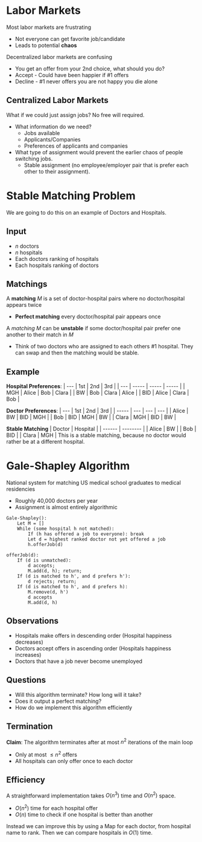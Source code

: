 # Labor Markets
Most labor markets are frustrating
- Not everyone can get favorite job/candidate
- Leads to potential **chaos**

Decentralized labor markets are confusing
- You get an offer from your 2nd choice, what should you do?
- Accept - Could have been happier if #1 offers
- Decline - #1 never offers you are not happy you die alone

## Centralized Labor Markets
What if we could just assign jobs? No free will required.
- What information do we need?
	- Jobs available
	- Applicants/Companies
	- Preferences of applicants and companies
- What type of assignment would prevent the earlier chaos of people switching jobs.
	- Stable assignment (no employee/employer pair that is prefer each other to their assignment).

# Stable Matching Problem
We are going to do this on an example of Doctors and Hospitals.

## Input
- $n$ doctors
- $n$ hospitals
- Each doctors ranking of hospitals
- Each hospitals ranking of doctors

## Matchings
A **matching** $M$ is a set of doctor-hospital pairs where no doctor/hospital appears twice
- **Perfect matching** every doctor/hospital pair appears once

A *matching* $M$ can be **unstable** if some doctor/hospital pair prefer one another to their match in $M$
- Think of two doctors who are assigned to each others #1 hospital. They can swap and then the matching would be stable.

## Example
**Hospital Preferences**:
| --- | 1st   | 2nd   | 3rd   |
| --- | ----- | ----- | ----- |
| MGH | Alice | Bob   | Clara |
| BW  | Bob   | Clara | Alice |
| BID | Alice | Clara | Bob   | 

**Doctor Preferences**:
| ---   | 1st | 2nd | 3rd |
| ----- | --- | --- | --- |
| Alice | BW  | BID | MGH |
| Bob   | BID | MGH | BW  |
| Clara | MGH | BID | BW    |

**Stable Matching**
| Doctor | Hospital |
| ------ | -------- |
| Alice  | BW       |
| Bob    | BID      |
| Clara  | MGH      | 
This is a stable matching, because no doctor would rather be at a different hospital.

# Gale-Shapley Algorithm
National system for matching US medical school graduates to medical residencies
- Roughly 40,000 doctors per year
- Assignment is almost entirely algorithmic

```
Gale-Shapley():
	Let M = []
	While (some hospital h not matched):
		If (h has offered a job to everyone): break
		Let d = highest ranked doctor not yet offered a job
		h.offerJob(d)

offerJob(d):
	If (d is unmatched):
		d accepts; 
		M.add(d, h); return;
	If (d is matched to h', and d prefers h'):
		d rejects; return;
	If (d is matched to h', and d prefers h):
		M.remove(d, h')
		d accepts
		M.add(d, h)
```
## Observations
- Hospitals make offers in descending order (Hospital happiness decreases)
- Doctors accept offers in ascending order (Hospitals happiness increases)
- Doctors that have a job never become unemployed

## Questions
- Will this algorithm terminate? How long will it take?
- Does it output a perfect matching?
- How do we implement this algorithm efficiently

## Termination
**Claim**: The algorithm terminates after at most $n^2$ iterations of the main loop
- Only at most $\leq n^2$ offers
- All hospitals can only offer once to each doctor

## Efficiency
A straightforward implementation takes $O(n^3)$ time and $O(n^2)$ space.
- $O(n^2)$ time for each hospital offer
- $O(n)$ time to check if one hospital is better than another

Instead we can improve this by using a Map for each doctor, from hospital name to rank.
Then we can compare hospitals in $O(1)$ time.